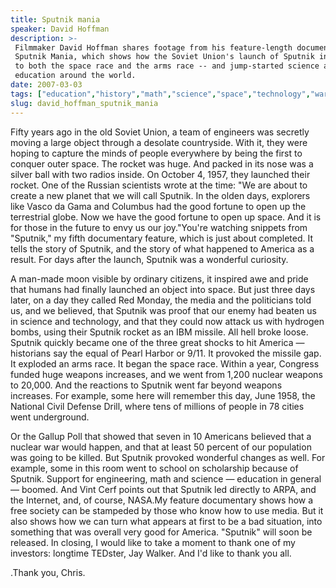 ```yaml
---
title: Sputnik mania
speaker: David Hoffman
description: >-
 Filmmaker David Hoffman shares footage from his feature-length documentary
 Sputnik Mania, which shows how the Soviet Union's launch of Sputnik in 1957 led
 to both the space race and the arms race -- and jump-started science and math
 education around the world.
date: 2007-03-03
tags: ["education","history","math","science","space","technology","war"]
slug: david_hoffman_sputnik_mania
---
```


Fifty years ago in the old Soviet Union, a team of engineers was secretly moving a large
object through a desolate countryside. With it, they were hoping to capture the minds of
people everywhere by being the first to conquer outer space. The rocket was huge. And
packed in its nose was a silver ball with two radios inside. On October 4, 1957, they
launched their rocket. One of the Russian scientists wrote at the time: "We are about to
create a new planet that we will call Sputnik. In the olden days, explorers like Vasco da
Gama and Columbus had the good fortune to open up the terrestrial globe. Now we have the
good fortune to open up space. And it is for those in the future to envy us our
joy."You're watching snippets from "Sputnik," my fifth documentary feature, which is just
about completed. It tells the story of Sputnik, and the story of what happened to America
as a result. For days after the launch, Sputnik was a wonderful curiosity.

A man-made moon visible by ordinary citizens, it inspired awe and pride that humans had
finally launched an object into space. But just three days later, on a day they called Red
Monday, the media and the politicians told us, and we believed, that Sputnik was proof
that our enemy had beaten us in science and technology, and that they could now attack us
with hydrogen bombs, using their Sputnik rocket as an IBM missile. All hell broke loose.
Sputnik quickly became one of the three great shocks to hit America — historians say the
equal of Pearl Harbor or 9/11. It provoked the missile gap. It exploded an arms race. It
began the space race. Within a year, Congress funded huge weapons increases, and we went
from 1,200 nuclear weapons to 20,000. And the reactions to Sputnik went far beyond weapons
increases. For example, some here will remember this day, June 1958, the National Civil
Defense Drill, where tens of millions of people in 78 cities went underground.

Or the Gallup Poll that showed that seven in 10 Americans believed that a nuclear war
would happen, and that at least 50 percent of our population was going to be killed. But
Sputnik provoked wonderful changes as well. For example, some in this room went to school
on scholarship because of Sputnik. Support for engineering, math and science — education
in general — boomed. And Vint Cerf points out that Sputnik led directly to ARPA, and the
Internet, and, of course, NASA.My feature documentary shows how a free society can be
stampeded by those who know how to use media. But it also shows how we can turn what
appears at first to be a bad situation, into something that was overall very good for
America. "Sputnik" will soon be released. In closing, I would like to take a moment to
thank one of my investors: longtime TEDster, Jay Walker. And I'd like to thank you
all.

.Thank you, Chris.

<!--
ad_duration=3.33
comment_count=43
event="TED2007"
external_start_time=0
intro_duration=11.82
is_subtitle_required="False"
is_talk_featured="True"
language="en"
language_swap="False"
native_language="en"
number_of_related_talks=6
number_of_speakers=1
number_of_subtitled_videos=36
number_of_tags=7
number_of_talk_download_languages=37
number_of_talk_more_resources=0
number_of_talk_recommendations=0
number_of_talks_take_actions=0
post_ad_duration=0.83
published_timestamp="2008-04-02 01:00:00"
recording_date="2007-03-03"
speaker_description="Filmmaker"
speaker_is_published=1
speaker_name="David Hoffman"
talk_name="Sputnik mania"
talks_tags=["education","history","math","science","space","technology","war"]
url_photo_speaker="https://pe.tedcdn.com/images/ted/36880_254x191.jpg"
url_photo_talk="https://pe.tedcdn.com/images/ted/36761_480x360.jpg"
url_webpage="https://www.ted.com/talks/david_hoffman_sputnik_mania"
video_type_name="TED Stage Talk"
-->